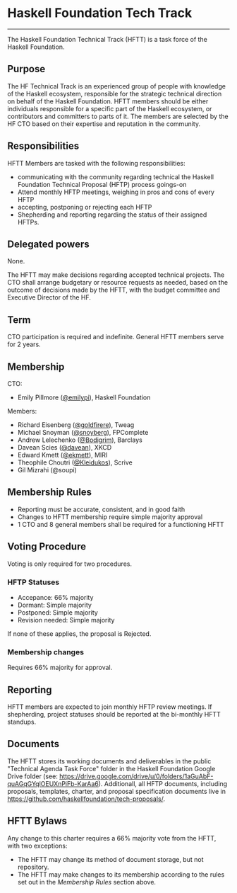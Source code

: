 # Haskell Foundation Tech Track

---

The Haskell Foundation Technical Track (HFTT) is a task force of the Haskell Foundation.

## Purpose

The HF Technical Track is an experienced group of people with knowledge of the Haskell ecosystem, responsible for the strategic technical direction on behalf of the Haskell Foundation. HFTT members should be either individuals responsible for a specific part of the Haskell ecosystem, or contributors and committers to parts of it. The members are selected by the HF CTO based on their expertise and reputation in the community. 


## Responsibilities

HFTT Members are tasked with the following responsibilities:

- communicating with the community regarding technical the Haskell Foundation Technical Proposal (HFTP) process goings-on
- Attend monthly HFTP meetings, weighing in pros and cons of every HFTP
- accepting, postponing or rejecting each HFTP
- Shepherding and reporting regarding the status of their assigned HFTPs.

## Delegated powers

None.

The HFTT may make decisions regarding accepted technical projects. The CTO shall arrange budgetary or resource requests as needed, based on the outcome of decisions made by the HFTT, with the budget committee and Executive Director of the HF.


## Term

CTO participation is required and indefinite. General HFTT members serve for 2 years. 

## Membership

CTO:

- Emily Pillmore ([@emilypi](https://github.com/emilypi)), Haskell Foundation

Members:

- Richard Eisenberg ([@goldfirere](https://github.com/goldfirere)), Tweag
- Michael Snoyman ([@snoyberg](https://github.com/snoyberg)), FPComplete
- Andrew Lelechenko ([@Bodigrim](https://github.com/Bodigrim)), Barclays
- Davean Scies ([@davean](https://github.com/davean)), XKCD
- Edward Kmett ([@ekmett](https://github.com/ekmett)), MIRI
- Theophile Choutri ([@Kleidukos](https://github.com/Kleidukos)), Scrive
- Gil Mizrahi (@soupi)

## Membership Rules

- Reporting must be accurate, consistent, and in good faith
- Changes to HFTT membership require simple majority approval
- 1 CTO and 8 general members shall be required for a functioning HFTT 


## Voting Procedure

Voting is only required for two procedures. 

### HFTP Statuses

- Accepance: 66% majority
- Dormant: Simple majority
- Postponed: Simple majority
- Revision needed: Simple majority

If none of these applies, the proposal is Rejected.

### Membership changes

Requires 66% majority for approval.


## Reporting

HFTT members are expected to join monthly HFTP review meetings. If shepherding, project statuses should be reported at the bi-monthly HFTT standups. 


## Documents

The HFTT stores its working documents and deliverables in the public "Technical Agenda Task Force" folder in the Haskell
Foundation Google Drive folder (see: https://drive.google.com/drive/u/0/folders/1aGuAbF-quAGqGYqlOEUXnPiFb-KarAa6). Additionall, all HFTP documents, including proposals, templates, charter, and proposal specification documents live in https://github.com/haskellfoundation/tech-proposals/.


## HFTT Bylaws

Any change to this charter requires a 66% majority vote from the HFTT, with two exceptions:

* The HFTT may change its method of document storage, but not repository.
* The HFTT may make changes to its membership according to the rules set
out in the *Membership Rules* section above.



